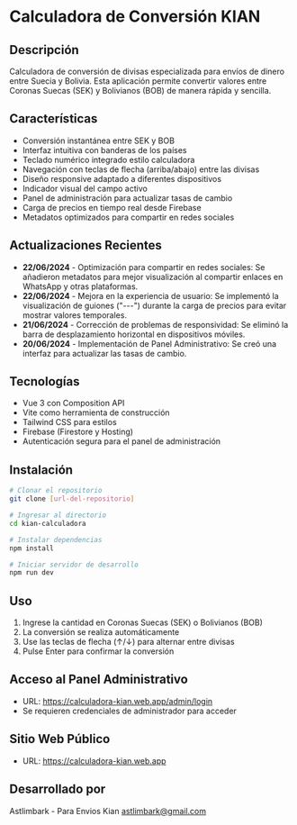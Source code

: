 # Calculadora de Conversión KIAN

## Descripción
Calculadora de conversión de divisas especializada para envíos de dinero entre Suecia y Bolivia. Esta aplicación permite convertir valores entre Coronas Suecas (SEK) y Bolivianos (BOB) de manera rápida y sencilla.

## Características
- Conversión instantánea entre SEK y BOB
- Interfaz intuitiva con banderas de los países
- Teclado numérico integrado estilo calculadora
- Navegación con teclas de flecha (arriba/abajo) entre las divisas
- Diseño responsive adaptado a diferentes dispositivos
- Indicador visual del campo activo
- Panel de administración para actualizar tasas de cambio
- Carga de precios en tiempo real desde Firebase
- Metadatos optimizados para compartir en redes sociales

## Actualizaciones Recientes
- **22/06/2024** - Optimización para compartir en redes sociales: Se añadieron metadatos para mejor visualización al compartir enlaces en WhatsApp y otras plataformas.
- **22/06/2024** - Mejora en la experiencia de usuario: Se implementó la visualización de guiones ("---") durante la carga de precios para evitar mostrar valores temporales.
- **21/06/2024** - Corrección de problemas de responsividad: Se eliminó la barra de desplazamiento horizontal en dispositivos móviles.
- **20/06/2024** - Implementación de Panel Administrativo: Se creó una interfaz para actualizar las tasas de cambio.

## Tecnologías
- Vue 3 con Composition API
- Vite como herramienta de construcción
- Tailwind CSS para estilos
- Firebase (Firestore y Hosting)
- Autenticación segura para el panel de administración

## Instalación

```bash
# Clonar el repositorio
git clone [url-del-repositorio]

# Ingresar al directorio
cd kian-calculadora

# Instalar dependencias
npm install

# Iniciar servidor de desarrollo
npm run dev
```

## Uso
1. Ingrese la cantidad en Coronas Suecas (SEK) o Bolivianos (BOB)
2. La conversión se realiza automáticamente
3. Use las teclas de flecha (↑/↓) para alternar entre divisas
4. Pulse Enter para confirmar la conversión

## Acceso al Panel Administrativo
- URL: https://calculadora-kian.web.app/admin/login
- Se requieren credenciales de administrador para acceder

## Sitio Web Público
- URL: https://calculadora-kian.web.app

## Desarrollado por
Astlimbark - Para Envios Kian
astlimbark@gmail.com
